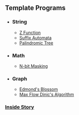 ## Template Programs
 - ### String
   * [Z Function](https://github.com/SakibulMowla/Contest-Programming-Templates/blob/master/Library/Z%20Function.cpp)
   * [Suffix Automata](https://github.com/SakibulMowla/Contest-Programming-Templates/blob/master/Library/SuffixAutomata.cpp)
   * [Palindromic Tree](https://github.com/SakibulMowla/Contest-Programming-Templates/blob/master/Library/Palindromic%20Tree.cpp)

 - ### Math
   * [N-bit Masking](https://github.com/SakibulMowla/Contest-Programming-Templates/blob/master/Library/n-bit%20masking.cpp)

 - ### Graph
   * [Edmond's Blossom](https://github.com/SakibulMowla/Competitive-Programming-Templates/blob/master/Library/Blossom.cpp)
   * [Max Flow Dinic's Algorithm](https://github.com/SakibulMowla/Competitive-Programming-Templates/blob/master/Library/Max%20Flow%20Dinic.cpp)


### [Inside Story](https://www.google.com/ncr)
